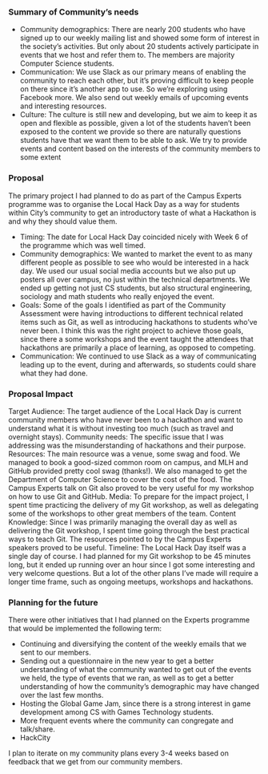 ### Summary of Community’s needs

-	Community demographics: There are nearly 200 students who have signed up to our weekly mailing list and showed some form of interest in the society’s activities. But only about 20 students actively participate in events that we host and refer them to. The members are majority Computer Science students.
-	Communication: We use Slack as our primary means of enabling the community to reach each other, but it’s proving difficult to keep people on there since it’s another app to use. So we’re exploring using Facebook more. We also send out weekly emails of upcoming events and interesting resources.
-	Culture: The culture is still new and developing, but we aim to keep it as open and flexible as possible, given a lot of the students haven’t been exposed to the content we provide so there are naturally questions students have that we want them to be able to ask. We try to provide events and content based on the interests of the community members to some extent

### Proposal

The primary project I had planned to do as part of the Campus Experts programme was to organise the Local Hack Day as a way for students within City’s community to get an introductory taste of what a Hackathon is and why they should value them.

-	Timing: The date for Local Hack Day coincided nicely with Week 6 of the programme which was well timed.
-	Community demographics: We wanted to market the event to as many different people as possible to see who would be interested in a hack day. We used our usual social media accounts but we also put up posters all over campus, no just within the technical departments. We ended up getting not just CS students, but also structural engineering, sociology and math students who really enjoyed the event.
-	Goals: Some of the goals I identified as part of the Community Assessment were having introductions to different technical related items such as Git, as well as introducing hackathons to students who’ve never been. I think this was the right project to achieve those goals, since there a some workshops and the event taught the attendees that hackathons are primarily a place of learning, as opposed to competing.
-	Communication: We continued to use Slack as a way of communicating leading up to the event, during and afterwards, so students could share what they had done.

### Proposal Impact

Target Audience: The target audience of the Local Hack Day is current community members who have never been to a hackathon and want to understand what it is without investing too much (such as travel and overnight stays).
Community needs: The specific issue that I was addressing was the misunderstanding of hackathons and their purpose.
Resources: The main resource was a venue, some swag and food. We managed to book a good-sized common room on campus, and MLH and GitHub provided pretty cool swag (thanks!). We also managed to get the Department of Computer Science to cover the cost of the food. The Campus Experts talk on Git also proved to be very useful for my workshop on how to use Git and GitHub.
Media: To prepare for the impact project, I spent time practicing the delivery of my Git workshop, as well as delegating some of the workshops to other great members of the team.
Content Knowledge: Since I was primarily managing the overall day as well as delivering the Git workshop, I spent time going through the best practical ways to teach Git. The resources pointed to by the Campus Experts speakers proved to be useful.
Timeline: The Local Hack Day itself was a single day of course. I had planned for my Git workshop to be 45 minutes long, but it ended up running over an hour since I got some interesting and very welcome questions. But a lot of the other plans I’ve made will require a longer time frame, such as ongoing meetups, workshops and hackathons.

### Planning for the future

There were other initiatives that I had planned on the Experts programme that would be implemented the following term:

-	Continuing and diversifying the content of the weekly emails that we sent to our members.
-	Sending out a questionnaire in the new year to get a better understanding of what the community wanted to get out of the events we held, the type of events that we ran, as well as to get a better understanding of how the community’s demographic may have changed over the last few months.
-	Hosting the Global Game Jam, since there is a strong interest in game development among CS with Games Technology students.
-	More frequent events where the community can congregate and talk/share.
-	HackCity

I plan to iterate on my community plans every 3-4 weeks based on feedback that we get from our community members.
